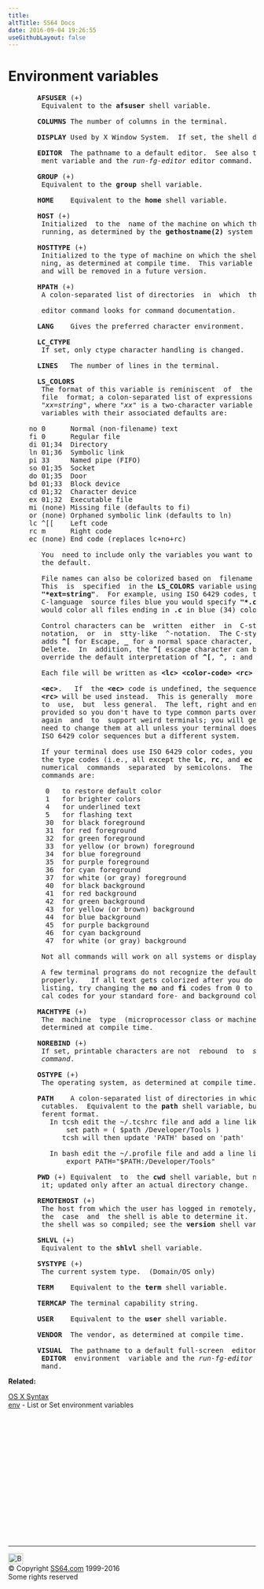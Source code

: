 ```yaml
---
title:
altTitle: SS64 Docs
date: 2016-09-04 19:26:55
useGithubLayout: false
---
```

<!-- #EndLibraryItem --><h1>Environment variables</h1>
<pre>       <b>AFSUSER</b> (+)
        Equivalent to the <b>afsuser</b> shell variable.

       <b>COLUMNS</b> The number of columns in the terminal.

       <b>DISPLAY</b> Used by X Window System.  If set, the shell does not set <b>autologout</b> (q.v.)

       <b>EDITOR</b>  The pathname to a default editor.  See also the <b>VISUAL</b> environ-
        ment variable and the <i>run-fg-editor</i> editor command.

       <b>GROUP</b> (+)
        Equivalent to the <b>group</b> shell variable.

       <b>HOME</b>    Equivalent to the <b>home</b> shell variable.

       <b>HOST</b> (+)
        Initialized  to the  name of the machine on which the shell is
        running, as determined by the <b>gethostname(2)</b> system call.

       <b>HOSTTYPE</b> (+)
        Initialized to the type of machine on which the shell  is  run-
        ning, as determined at compile time.  This variable is obsolete
        and will be removed in a future version.

       <b>HPATH</b> (+)
        A colon-separated list of directories  in  which  the  <i>run-help</i>

        editor command looks for command documentation.

       <b>LANG</b>    Gives the preferred character environment.

       <b>LC_CTYPE</b>
        If set, only ctype character handling is changed.

       <b>LINES</b>   The number of lines in the terminal.

       <b>LS_COLORS</b>
        The format of this variable is reminiscent  of  the  <b>termcap(5)</b>
        file  format; a colon-separated list of expressions of the form
        "<i>xx=string</i>", where "<i>xx</i>" is a two-character variable name.   The
        variables with their associated defaults are:

     no 0      Normal (non-filename) text
     fi 0      Regular file
     di 01;34  Directory
     ln 01;36  Symbolic link
     pi 33     Named pipe (FIFO)
     so 01;35  Socket
     do 01;35  Door
     bd 01;33  Block device
     cd 01;32  Character device
     ex 01;32  Executable file
     mi (none) Missing file (defaults to fi)
     or (none) Orphaned symbolic link (defaults to ln)
     lc ^[[    Left code
     rc m      Right code
     ec (none) End code (replaces lc+no+rc)

        You  need to include only the variables you want to change from
        the default.

        File names can also be colorized based on  filename  extension.
        This  is  specified  in the <b>LS_COLORS</b> variable using the syntax
        <b>"*ext=string"</b>.  For example, using ISO 6429 codes, to color all
        C-language  source files blue you would specify <b>"*.c=34"</b>.  This
        would color all files ending in <b>.c</b> in blue (34) color.

        Control characters can be  written  either  in  C-style-escaped
        notation,  or  in  stty-like  ^-notation.  The C-style notation
        adds <b>^[</b> for Escape, <b>_</b> for a normal space character, and <b>?</b>  for
        Delete.  In  addition, the <b>^[</b> escape character can be used to
        override the default interpretation of <b>^[</b>, <b>^</b>, <b>:</b> and <b>=</b>.

        Each file will be written as <b>&lt;lc&gt;</b> <b>&lt;color-code&gt;</b> <b>&lt;rc&gt;</b>  <b>&lt;filename&gt;</b>

        <b>&lt;ec&gt;</b>.   If  the <b>&lt;ec&gt;</b> code is undefined, the sequence <b>&lt;lc&gt;</b> <b>&lt;no&gt;</b>
        <b>&lt;rc&gt;</b> will be used instead.  This is generally  more  convenient
        to  use,  but  less general.  The left, right and end codes are
        provided so you don't have to type common parts over  and  over
        again  and  to  support weird terminals; you will generally not
        need to change them at all unless your terminal does  not  use
        ISO 6429 color sequences but a different system.

        If your terminal does use ISO 6429 color codes, you can compose
        the type codes (i.e., all except the <b>lc</b>, <b>rc</b>, and <b>ec</b> codes) from
        numerical  commands  separated  by semicolons.  The most common
        commands are:

         0   to restore default color
         1   for brighter colors
         4   for underlined text
         5   for flashing text
         30  for black foreground
         31  for red foreground
         32  for green foreground
         33  for yellow (or brown) foreground
         34  for blue foreground
         35  for purple foreground
         36  for cyan foreground
         37  for white (or gray) foreground
         40  for black background
         41  for red background
         42  for green background
         43  for yellow (or brown) background
         44  for blue background
         45  for purple background
         46  for cyan background
         47  for white (or gray) background

        Not all commands will work on all systems or display devices.

        A few terminal programs do not recognize the default  end  code
        properly.   If all text gets colorized after you do a directory
        listing, try changing the <b>no</b> and <b>fi</b> codes from 0 to the numeri-
        cal codes for your standard fore- and background colors.

       <b>MACHTYPE</b> (+)
        The  machine  type  (microprocessor class or machine model), as
        determined at compile time.

       <b>NOREBIND</b> (+)
        If set, printable characters are not  rebound  to  <i>self-insert-</i>
        <i>command</i>.

       <b>OSTYPE</b> (+)
        The operating system, as determined at compile time.

       <b>PATH</b>    A colon-separated list of directories in which to look for exe-
        cutables.  Equivalent to the <b>path</b> shell variable, but in a dif-
        ferent format.
          In tcsh edit the ~/.tcshrc file and add a line like
              set path = ( $path /Developer/Tools )
             tcsh will then update 'PATH' based on 'path'
    
          In bash edit the ~/.profile file and add a line like
              export PATH="$PATH:/Developer/Tools"

       <b>PWD</b> (+) Equivalent  to  the <b>cwd</b> shell variable, but not synchronized to
        it; updated only after an actual directory change.

       <b>REMOTEHOST</b> (+)
        The host from which the user has logged in remotely, if this is
        the  case  and  the shell is able to determine it.  Set only if
        the shell was so compiled; see the <b>version</b> shell variable.

       <b>SHLVL</b> (+)
        Equivalent to the <b>shlvl</b> shell variable.

       <b>SYSTYPE</b> (+)
        The current system type.  (Domain/OS only)

       <b>TERM</b>    Equivalent to the <b>term</b> shell variable.

       <b>TERMCAP</b> The terminal capability string.

       <b>USER</b>    Equivalent to the <b>user</b> shell variable.

       <b>VENDOR</b>  The vendor, as determined at compile time.

       <b>VISUAL</b>  The pathname to a default full-screen  editor. See  also  the
        <b>EDITOR</b>  environment  variable and the <i>run-fg-editor</i> editor com-
        mand. </pre>
<p><b>Related:</b>
</p><p><a href="syntax.html">OS X Syntax</a>
<br><a href="env.html">env</a> - List or Set environment variables</p><!-- #BeginLibraryItem "/Library/foot_osx.lbi" --><p>
<!-- OSX300 -->
<ins class="adsbygoogle" style="display:inline-block;width:300px;height:250px" data-ad-client="ca-pub-6140977852749469" data-ad-slot="1823340303"></ins>
<script>
(adsbygoogle = window.adsbygoogle || []).push({});
</script></p>
<hr>
<div id="bl" class="footer"><a href="syntax-env_vars.html#"><img src="../images/top.png" width="30" height="22" alt="Back to the Top"></a></div>
<div id="br" class="footer, tagline">© Copyright <a href="../index.html">SS64.com</a> 1999-2016<br>
Some rights reserved</div><!-- #EndLibraryItem -->
